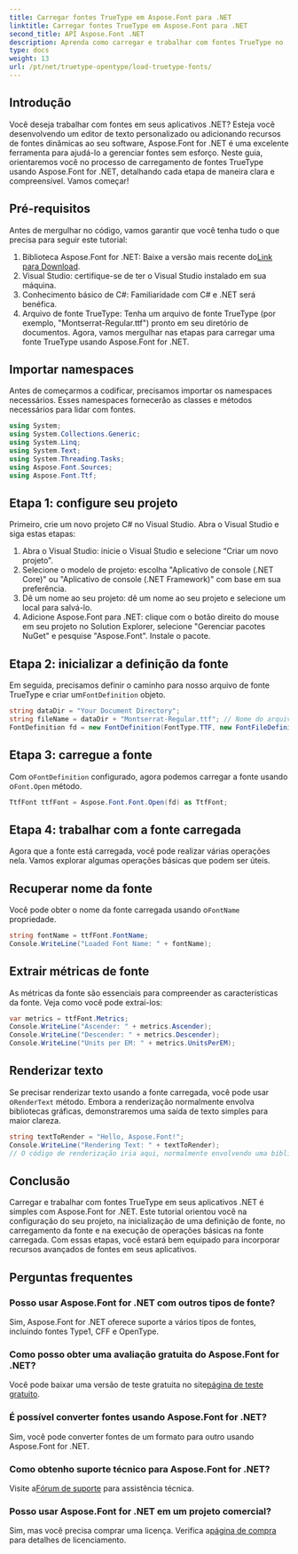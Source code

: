 ```yaml
---
title: Carregar fontes TrueType em Aspose.Font para .NET
linktitle: Carregar fontes TrueType em Aspose.Font para .NET
second_title: API Aspose.Font .NET
description: Aprenda como carregar e trabalhar com fontes TrueType no .NET usando Aspose.Font. Guia passo a passo incluído. Perfeito para desenvolvedores que buscam aprimorar seus aplicativos.
type: docs
weight: 13
url: /pt/net/truetype-opentype/load-truetype-fonts/
---
```

## Introdução
Você deseja trabalhar com fontes em seus aplicativos .NET? Esteja você desenvolvendo um editor de texto personalizado ou adicionando recursos de fontes dinâmicas ao seu software, Aspose.Font for .NET é uma excelente ferramenta para ajudá-lo a gerenciar fontes sem esforço. Neste guia, orientaremos você no processo de carregamento de fontes TrueType usando Aspose.Font for .NET, detalhando cada etapa de maneira clara e compreensível. Vamos começar!
## Pré-requisitos
Antes de mergulhar no código, vamos garantir que você tenha tudo o que precisa para seguir este tutorial:
1.  Biblioteca Aspose.Font for .NET: Baixe a versão mais recente do[Link para Download](https://releases.aspose.com/font/net/).
2. Visual Studio: certifique-se de ter o Visual Studio instalado em sua máquina.
3. Conhecimento básico de C#: Familiaridade com C# e .NET será benéfica.
4. Arquivo de fonte TrueType: Tenha um arquivo de fonte TrueType (por exemplo, "Montserrat-Regular.ttf") pronto em seu diretório de documentos.
Agora, vamos mergulhar nas etapas para carregar uma fonte TrueType usando Aspose.Font for .NET.
## Importar namespaces
Antes de começarmos a codificar, precisamos importar os namespaces necessários. Esses namespaces fornecerão as classes e métodos necessários para lidar com fontes.
```csharp
using System;
using System.Collections.Generic;
using System.Linq;
using System.Text;
using System.Threading.Tasks;
using Aspose.Font.Sources;
using Aspose.Font.Ttf;
```
## Etapa 1: configure seu projeto
Primeiro, crie um novo projeto C# no Visual Studio. Abra o Visual Studio e siga estas etapas:
1. Abra o Visual Studio: inicie o Visual Studio e selecione “Criar um novo projeto”.
2. Selecione o modelo de projeto: escolha "Aplicativo de console (.NET Core)" ou "Aplicativo de console (.NET Framework)" com base em sua preferência.
3. Dê um nome ao seu projeto: dê um nome ao seu projeto e selecione um local para salvá-lo.
4. Adicione Aspose.Font para .NET: clique com o botão direito do mouse em seu projeto no Solution Explorer, selecione "Gerenciar pacotes NuGet" e pesquise "Aspose.Font". Instale o pacote.
## Etapa 2: inicializar a definição da fonte
 Em seguida, precisamos definir o caminho para nosso arquivo de fonte TrueType e criar um`FontDefinition` objeto.
```csharp
string dataDir = "Your Document Directory";
string fileName = dataDir + "Montserrat-Regular.ttf"; // Nome do arquivo da fonte com caminho completo
FontDefinition fd = new FontDefinition(FontType.TTF, new FontFileDefinition("ttf", new FileSystemStreamSource(fileName)));
```
## Etapa 3: carregue a fonte
 Com o`FontDefinition` configurado, agora podemos carregar a fonte usando o`Font.Open` método.
```csharp
TtfFont ttfFont = Aspose.Font.Font.Open(fd) as TtfFont;
```
## Etapa 4: trabalhar com a fonte carregada
Agora que a fonte está carregada, você pode realizar várias operações nela. Vamos explorar algumas operações básicas que podem ser úteis.
## Recuperar nome da fonte
 Você pode obter o nome da fonte carregada usando o`FontName` propriedade.
```csharp
string fontName = ttfFont.FontName;
Console.WriteLine("Loaded Font Name: " + fontName);
```
## Extrair métricas de fonte
As métricas da fonte são essenciais para compreender as características da fonte. Veja como você pode extraí-los:
```csharp
var metrics = ttfFont.Metrics;
Console.WriteLine("Ascender: " + metrics.Ascender);
Console.WriteLine("Descender: " + metrics.Descender);
Console.WriteLine("Units per EM: " + metrics.UnitsPerEM);
```
## Renderizar texto
 Se precisar renderizar texto usando a fonte carregada, você pode usar o`RenderText` método. Embora a renderização normalmente envolva bibliotecas gráficas, demonstraremos uma saída de texto simples para maior clareza.
```csharp
string textToRender = "Hello, Aspose.Font!";
Console.WriteLine("Rendering Text: " + textToRender);
// O código de renderização iria aqui, normalmente envolvendo uma biblioteca gráfica.
```
## Conclusão
Carregar e trabalhar com fontes TrueType em seus aplicativos .NET é simples com Aspose.Font for .NET. Este tutorial orientou você na configuração do seu projeto, na inicialização de uma definição de fonte, no carregamento da fonte e na execução de operações básicas na fonte carregada. Com essas etapas, você estará bem equipado para incorporar recursos avançados de fontes em seus aplicativos.
## Perguntas frequentes
### Posso usar Aspose.Font for .NET com outros tipos de fonte?
Sim, Aspose.Font for .NET oferece suporte a vários tipos de fontes, incluindo fontes Type1, CFF e OpenType.
### Como posso obter uma avaliação gratuita do Aspose.Font for .NET?
 Você pode baixar uma versão de teste gratuita no site[página de teste gratuito](https://releases.aspose.com/).
### É possível converter fontes usando Aspose.Font for .NET?
Sim, você pode converter fontes de um formato para outro usando Aspose.Font for .NET.
### Como obtenho suporte técnico para Aspose.Font for .NET?
 Visite a[Fórum de suporte](https://forum.aspose.com/c/font/41) para assistência técnica.
### Posso usar Aspose.Font for .NET em um projeto comercial?
 Sim, mas você precisa comprar uma licença. Verifica a[página de compra](https://purchase.aspose.com/buy) para detalhes de licenciamento.